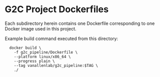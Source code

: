 # G2C Project Dockerfiles

Each subdirectory herein contains one Dockerfile corresponding to one Docker image used in this project.  

Example build command executed from this directory:
```
  docker build \
    -f g2c_pipeline/Dockerfile \
    --platform linux/x86_64 \
    --progress plain \
    --tag vanallenlab/g2c_pipeline:$TAG \
    ./
```
